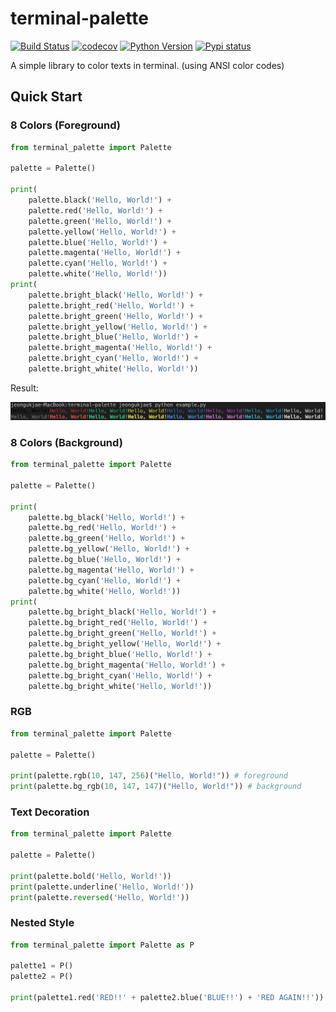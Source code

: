 # terminal-palette

[![Build Status](https://travis-ci.org/JeongUkJae/terminal-palette.svg?branch=master)](https://travis-ci.org/JeongUkJae/terminal-palette) [![codecov](https://codecov.io/gh/jeongukjae/terminal-palette/branch/master/graph/badge.svg)](https://codecov.io/gh/jeongukjae/terminal-palette) [![Python Version](https://img.shields.io/pypi/pyversions/terminal-palette.svg)](https://pypi.org/manage/project/terminal-palette/releases/) [![Pypi status](https://img.shields.io/pypi/status/terminal-palette.svg)](https://pypi.org/manage/project/terminal-palette/releases/)

A simple library to color texts in terminal. (using ANSI color codes)

## Quick Start

### 8 Colors (Foreground)

```python
from terminal_palette import Palette

palette = Palette()

print(
    palette.black('Hello, World!') +
    palette.red('Hello, World!') +
    palette.green('Hello, World!') +
    palette.yellow('Hello, World!') +
    palette.blue('Hello, World!') +
    palette.magenta('Hello, World!') +
    palette.cyan('Hello, World!') +
    palette.white('Hello, World!'))
print(
    palette.bright_black('Hello, World!') +
    palette.bright_red('Hello, World!') +
    palette.bright_green('Hello, World!') +
    palette.bright_yellow('Hello, World!') +
    palette.bright_blue('Hello, World!') +
    palette.bright_magenta('Hello, World!') +
    palette.bright_cyan('Hello, World!') +
    palette.bright_white('Hello, World!'))
```

Result:

![8Color Result](./images/8colors.png)

### 8 Colors (Background)

```python
from terminal_palette import Palette

palette = Palette()

print(
    palette.bg_black('Hello, World!') +
    palette.bg_red('Hello, World!') +
    palette.bg_green('Hello, World!') +
    palette.bg_yellow('Hello, World!') +
    palette.bg_blue('Hello, World!') +
    palette.bg_magenta('Hello, World!') +
    palette.bg_cyan('Hello, World!') +
    palette.bg_white('Hello, World!'))
print(
    palette.bg_bright_black('Hello, World!') +
    palette.bg_bright_red('Hello, World!') +
    palette.bg_bright_green('Hello, World!') +
    palette.bg_bright_yellow('Hello, World!') +
    palette.bg_bright_blue('Hello, World!') +
    palette.bg_bright_magenta('Hello, World!') +
    palette.bg_bright_cyan('Hello, World!') +
    palette.bg_bright_white('Hello, World!'))
```

### RGB

```python
from terminal_palette import Palette

palette = Palette()

print(palette.rgb(10, 147, 256)("Hello, World!")) # foreground
print(palette.bg_rgb(10, 147, 147)("Hello, World!")) # background
```

### Text Decoration

```python
from terminal_palette import Palette

palette = Palette()

print(palette.bold('Hello, World!'))
print(palette.underline('Hello, World!'))
print(palette.reversed('Hello, World!'))
```

### Nested Style

```python
from terminal_palette import Palette as P

palette1 = P()
palette2 = P()

print(palette1.red('RED!!' + palette2.blue('BLUE!!') + 'RED AGAIN!!'))
```
